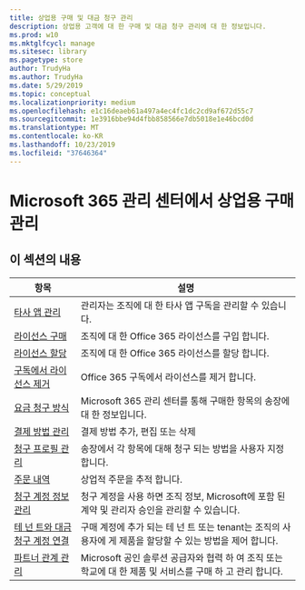 ```yaml
---
title: 상업용 구매 및 대금 청구 관리
description: 상업용 고객에 대 한 구매 및 대금 청구 관리에 대 한 정보입니다.
ms.prod: w10
ms.mktglfcycl: manage
ms.sitesec: library
ms.pagetype: store
author: TrudyHa
ms.author: TrudyHa
ms.date: 5/29/2019
ms.topic: conceptual
ms.localizationpriority: medium
ms.openlocfilehash: e1c16deaeb61a497a4ec4fc1dc2cd9af672d55c7
ms.sourcegitcommit: 1e3916bbe94d4fbb858566e7db5018e1e46bcd0d
ms.translationtype: MT
ms.contentlocale: ko-KR
ms.lasthandoff: 10/23/2019
ms.locfileid: "37646364"
---
```

# <a name="manage-commercial-purchases-in-microsoft-365-admin-center"></a>Microsoft 365 관리 센터에서 상업용 구매 관리

## <a name="in-this-section"></a>이 섹션의 내용

| 항목 | 설명 |
| ----- | ----------- |
| [타사 앱 관리](manage-saas-apps.md) | 관리자는 조직에 대 한 타사 앱 구독을 관리할 수 있습니다. |
| [라이선스 구매](https://docs.microsoft.com/office365/admin/subscriptions-and-billing/buy-licenses?view=o365-worldwide) | 조직에 대 한 Office 365 라이선스를 구입 합니다. |
| [라이선스 할당](https://docs.microsoft.com/office365/admin/subscriptions-and-billing/assign-licenses-to-users?view=o365-worldwide) | 조직에 대 한 Office 365 라이선스를 할당 합니다. |
| [구독에서 라이선스 제거](https://docs.microsoft.com/office365/admin/subscriptions-and-billing/remove-licenses-from-subscription?view=o365-worldwide) | Office 365 구독에서 라이선스를 제거 합니다. |
| [요금 청구 방식](/microsoft-365/commerce/billing-and-payments/understand-your-invoice) | Microsoft 365 관리 센터를 통해 구매한 항목의 송장에 대 한 정보입니다. |
| [결제 방법 관리](https://docs.microsoft.com/microsoft-store/payment-methods) | 결제 방법 추가, 편집 또는 삭제 |
| [청구 프로필 관리](/microsoft-365/commerce/billing-and-payments/manage-billing-profiles) | 송장에서 각 항목에 대해 청구 되는 방법을 사용자 지정 합니다.  |
| [주문 내역](https://docs.microsoft.com/microsoft-store/manage-orders-microsoft-store-for-business) | 상업적 주문을 추적 합니다. |
| [청구 계정 정보 관리](https://docs.microsoft.com/microsoft-store/update-microsoft-store-for-business-account-settings) | 청구 계정을 사용 하면 조직 정보, Microsoft에 포함 된 계약 및 관리자 승인을 관리할 수 있습니다. |
| [테 넌 트와 대금 청구 계정 연결](https://docs.microsoft.com/microsoft-store/manage-mpsa-software-microsoft-store-for-business) | 구매 계정에 추가 되는 테 넌 트 또는 tenant는 조직의 사용자에 게 제품을 할당할 수 있는 방법을 제어 합니다. |
| [파트너 관계 관리](https://docs.microsoft.com/microsoft-store/work-with-partner-microsoft-store-business) | Microsoft 공인 솔루션 공급자와 협력 하 여 조직 또는 학교에 대 한 제품 및 서비스를 구매 하 고 관리 합니다. |